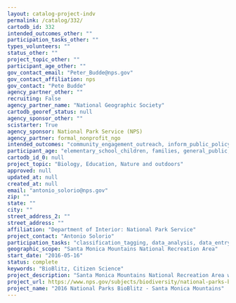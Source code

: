 ```yaml
---
layout: catalog-project-indv
permalink: /catalog/332/
cartodb_id: 332
intended_outcomes_other: ""
participation_tasks_other: ""
types_volunteers: ""
status_other: ""
project_topic_other: ""
participant_age_other: ""
gov_contact_email: "Peter_Budde@nps.gov"
gov_contact_affiliation: nps
gov_contact: "Pete Budde"
agency_partner_other: ""
recruiting: False
agency_partner_name: "National Geographic Society"
cartodb_georef_status: null
agency_sponsor_other: ""
scistarter: True
agency_sponsor: National Park Service (NPS)
agency_partner: formal_nonprofit_ngo
intended_outcomes: "community_engagement_outreach, inform_public_policy, io_education, operational_integration_use, research_advancement"
participant_age: "elementary_school_children, families, general_public, middle_school_children, targeted_group, teens"
cartodb_id_0: null
project_topic: "Biology, Education, Nature and outdoors"
approved: null
updated_at: null
created_at: null
email: "antonio_solorio@nps.gov"
zip: ""
state: ""
city: ""
street_address_2: ""
street_address: ""
affiliation: "Department of Interior: National Park Service"
project_contact: "Antonio Solorio"
participation_tasks: "classification_tagging, data_analysis, data_entry, finding_entities, identification, learning, observation, site_selection_description, specimen_sample_collection"
geographic_scope: "Santa Monica Mountains National Recreation Area"
start_date: "2016-05-16"
status: complete
keywords: "BioBlitz, Citizen Science"
project_description: "Santa Monica Mountains National Recreation Area will be part of the 2016 BioBlitz showcase event in Southern California and focus on connecting with the local community through science and nature by exploring organisms in all taxonomic groups."
project_url: https://www.nps.gov/subjects/biodiversity/national-parks-bioblitz.htm"
project_name: "2016 National Parks BioBlitz - Santa Monica Mountains"
---
```

